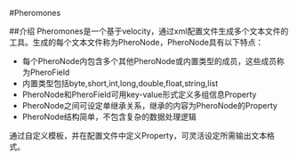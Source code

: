 #Pheromones

##介绍
Pheromones是一个基于velocity，通过xml配置文件生成多个文本文件的工具。生成的每个文本文件称为PheroNode，PheroNode具有以下特点：
- 每个PheroNode内包含多个其他PheroNode或内置类型的成员，这些成员称为PheroField
- 内置类型包括byte,short,int,long,double,float,string,list
- PheroNode和PheroField可用key-value形式定义多组信息Property
- PheroNode之间可设定单继承关系，继承的内容为PheroNode的Property
- PheroNode结构简单，不包含复杂的数据处理逻辑

通过自定义模板，并在配置文件中定义Property，可灵活设定所需输出文本格式。
